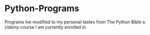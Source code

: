 # Python-Programs
Programs Ive modified to my personal tastes from The Python Bible a Udemy course I am currently enrolled in.
